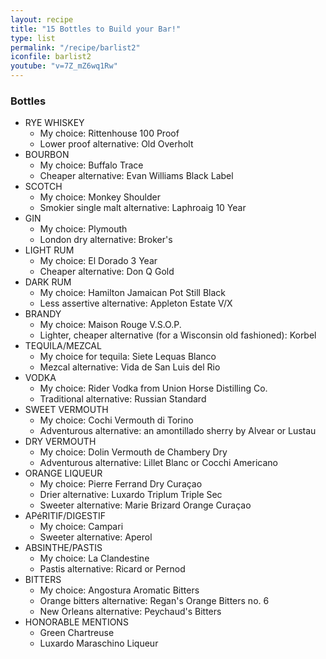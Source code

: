 ```yaml
---
layout: recipe
title: "15 Bottles to Build your Bar!"
type: list
permalink: "/recipe/barlist2"
iconfile: barlist2
youtube: "v=7Z_mZ6wq1Rw"
---
```


### Bottles

- RYE WHISKEY
  - My choice: Rittenhouse 100 Proof
  - Lower proof alternative: Old Overholt
- BOURBON
  - My choice: Buffalo Trace
  - Cheaper alternative: Evan Williams Black Label
- SCOTCH
  - My choice: Monkey Shoulder
  - Smokier single malt alternative: Laphroaig 10 Year
- GIN
  - My choice: Plymouth
  - London dry alternative: Broker's
- LIGHT RUM
  - My choice: El Dorado 3 Year
  - Cheaper alternative: Don Q Gold
- DARK RUM
  - My choice: Hamilton Jamaican Pot Still Black
  - Less assertive alternative: Appleton Estate V/X
- BRANDY
  - My choice: Maison Rouge V.S.O.P.
  - Lighter, cheaper alternative (for a Wisconsin old fashioned): Korbel
- TEQUILA/MEZCAL
  - My choice for tequila: Siete Lequas Blanco
  - Mezcal alternative: Vida de San Luis del Rio
- VODKA
  - My choice: Rider Vodka from Union Horse Distilling Co.
  - Traditional alternative: Russian Standard
- SWEET VERMOUTH
  - My choice: Cochi Vermouth di Torino
  - Adventurous alternative: an amontillado sherry by Alvear or Lustau
- DRY VERMOUTH
  - My choice: Dolin Vermouth de Chambery Dry
  - Adventurous alternative: Lillet Blanc or Cocchi Americano
- ORANGE LIQUEUR
  - My choice: Pierre Ferrand Dry Cura&ccedil;ao
  - Drier alternative: Luxardo Triplum Triple Sec
  - Sweeter alternative: Marie Brizard Orange Cura&ccedil;ao
- AP&eacute;RITIF/DIGESTIF
  - My choice: Campari
  - Sweeter alternative: Aperol
- ABSINTHE/PASTIS
  - My choice: La Clandestine
  - Pastis alternative: Ricard or Pernod
- BITTERS
  - My choice: Angostura Aromatic Bitters
  - Orange bitters alternative: Regan's Orange Bitters no. 6
  - New Orleans alternative: Peychaud's Bitters
- HONORABLE MENTIONS
  - Green Chartreuse
  - Luxardo Maraschino Liqueur

<script type="application/ld+json">
{
  "@context": "https://schema.org",
  "@type": "Recipe",
  "author": "{{ page.author }}",
  "description": "{{ page.excerpt | strip_html | replace: '"', "'" }}",
  "image": "{%- for ingredient in site.data[page.iconfile].images.ingredient limit: 1 -%}{{ ingredient.url }}{%- endfor -%}",
  "recipeIngredient": [],
  "name": "{{ page.title }}",
  "recipeInstructions": "",
  "recipeYield": "1 cocktail",
  "recipeCategory": "cocktail"
}
</script>
